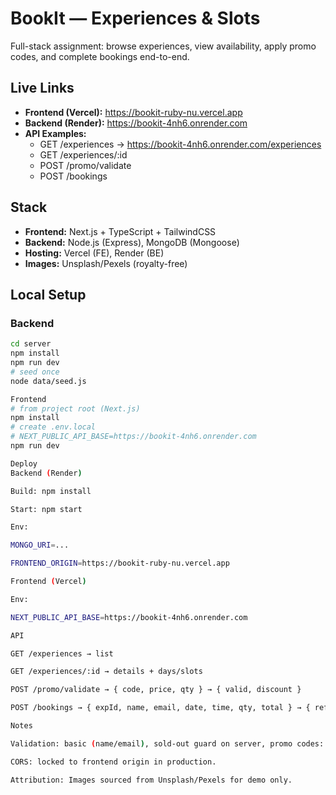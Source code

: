 # BookIt — Experiences & Slots

Full-stack assignment: browse experiences, view availability, apply promo codes, and complete bookings end-to-end.

## Live Links
- **Frontend (Vercel):** https://bookit-ruby-nu.vercel.app
- **Backend (Render):** https://bookit-4nh6.onrender.com
- **API Examples:**
  - GET /experiences → https://bookit-4nh6.onrender.com/experiences
  - GET /experiences/:id
  - POST /promo/validate
  - POST /bookings

## Stack
- **Frontend:** Next.js + TypeScript + TailwindCSS
- **Backend:** Node.js (Express), MongoDB (Mongoose)
- **Hosting:** Vercel (FE), Render (BE)
- **Images:** Unsplash/Pexels (royalty-free)

## Local Setup

### Backend
```bash
cd server
npm install
npm run dev
# seed once
node data/seed.js

Frontend
# from project root (Next.js)
npm install
# create .env.local
# NEXT_PUBLIC_API_BASE=https://bookit-4nh6.onrender.com
npm run dev

Deploy
Backend (Render)

Build: npm install

Start: npm start

Env:

MONGO_URI=...

FRONTEND_ORIGIN=https://bookit-ruby-nu.vercel.app

Frontend (Vercel)

Env:

NEXT_PUBLIC_API_BASE=https://bookit-4nh6.onrender.com

API

GET /experiences → list

GET /experiences/:id → details + days/slots

POST /promo/validate → { code, price, qty } → { valid, discount }

POST /bookings → { expId, name, email, date, time, qty, total } → { ref }

Notes

Validation: basic (name/email), sold-out guard on server, promo codes: SAVE10, FLAT100.

CORS: locked to frontend origin in production.

Attribution: Images sourced from Unsplash/Pexels for demo only.